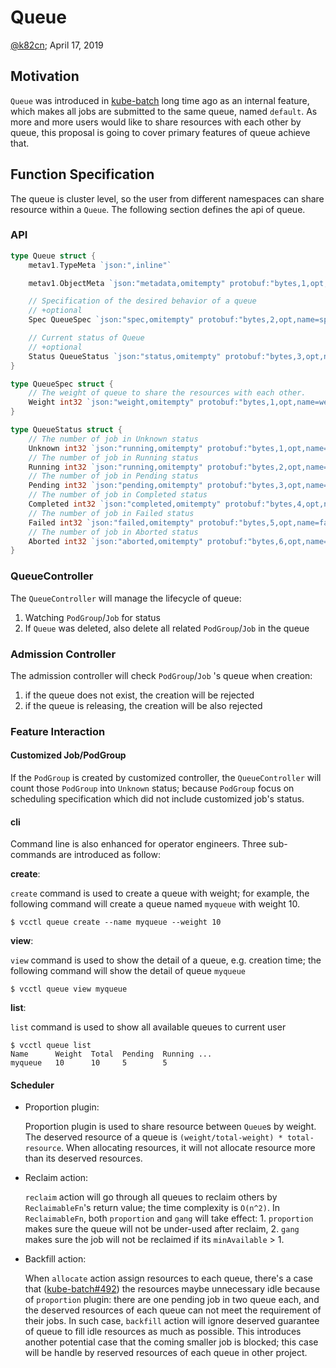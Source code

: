 # Queue

[@k82cn](http://github.com/k82cn); April 17, 2019

## Motivation

`Queue` was introduced in [kube-batch](http://github.com/kubernetes-sigs/kube-batch) long time ago as an internal feature, which makes all jobs are submitted to the same queue, named `default`. As more and more users would like to share resources with each other by queue, this proposal is going to cover primary features of queue achieve that.

## Function Specification

The queue is cluster level, so the user from different namespaces can share resource within a `Queue`. The following section defines the api of queue.

### API

```go
type Queue struct {
    metav1.TypeMeta `json:",inline"`

    metav1.ObjectMeta `json:"metadata,omitempty" protobuf:"bytes,1,opt,name=metadata"`

    // Specification of the desired behavior of a queue
    // +optional
    Spec QueueSpec `json:"spec,omitempty" protobuf:"bytes,2,opt,name=spec"`

    // Current status of Queue
    // +optional
    Status QueueStatus `json:"status,omitempty" protobuf:"bytes,3,opt,name=status"`
}

type QueueSpec struct {
    // The weight of queue to share the resources with each other.
    Weight int32 `json:"weight,omitempty" protobuf:"bytes,1,opt,name=weight"`
}

type QueueStatus struct {
    // The number of job in Unknown status
    Unknown int32 `json:"running,omitempty" protobuf:"bytes,1,opt,name=running"`
    // The number of job in Running status
    Running int32 `json:"running,omitempty" protobuf:"bytes,2,opt,name=running"`
    // The number of job in Pending status
    Pending int32 `json:"pending,omitempty" protobuf:"bytes,3,opt,name=pending"`
    // The number of job in Completed status
    Completed int32 `json:"completed,omitempty" protobuf:"bytes,4,opt,name=completed"`
    // The number of job in Failed status
    Failed int32 `json:"failed,omitempty" protobuf:"bytes,5,opt,name=failed"`
    // The number of job in Aborted status
    Aborted int32 `json:"aborted,omitempty" protobuf:"bytes,6,opt,name=aborted"`
}
```

### QueueController

The `QueueController` will manage the lifecycle of queue:

1. Watching `PodGroup`/`Job` for status
2. If `Queue` was deleted, also delete all related `PodGroup`/`Job` in the queue

### Admission Controller

The admission controller will check `PodGroup`/`Job` 's queue when creation:

1. if the queue does not exist, the creation will be rejected
2. if the queue is releasing, the creation will be also rejected

### Feature Interaction

#### Customized Job/PodGroup

If the `PodGroup` is created by customized controller, the `QueueController` will count those `PodGroup` into `Unknown` status; because `PodGroup` focus on scheduling specification which did not include customized job's status.

#### cli

Command line is also enhanced for operator engineers. Three sub-commands are introduced as follow:

__create__:

`create` command is used to create a queue with weight; for example, the following command will create a queue named `myqueue` with weight 10.

```shell
$ vcctl queue create --name myqueue --weight 10
```

__view__:

`view` command is used to show the detail of a queue, e.g. creation time; the following command will show the detail of queue `myqueue`

```shell
$ vcctl queue view myqueue
```

__list__:

`list` command is used to show all available queues to current user

```shell
$ vcctl queue list
Name      Weight  Total  Pending  Running ...
myqueue   10      10     5        5
```

#### Scheduler

* Proportion plugin:

  Proportion plugin is used to share resource between `Queue`s by weight. The deserved resource of a queue is `(weight/total-weight) * total-resource`. When allocating resources, it will not allocate resource more than its deserved resources.

* Reclaim action:

  `reclaim` action will go through all queues to reclaim others by `ReclaimableFn`'s return value; the time complexity is `O(n^2)`. In `ReclaimableFn`, both `proportion` and `gang` will take effect: 1. `proportion` makes sure the queue will not be under-used after reclaim, 2. `gang` makes sure the job will not be reclaimed if its `minAvailable` > 1.

* Backfill action:

  When `allocate` action assign resources to each queue, there's a case that ([kube-batch#492](<https://github.com/kubernetes-sigs/kube-batch/issues/492>)) the resources maybe unnecessary idle because of `proportion` plugin: there are one pending job in two queue each, and the deserved resources of each queue can not meet the requirement of their jobs. In such case, `backfill` action will ignore deserved guarantee of queue to fill idle resources as much as possible. This introduces another potential case that the coming smaller job is blocked; this case will be handle by reserved resources of each queue in other project.
